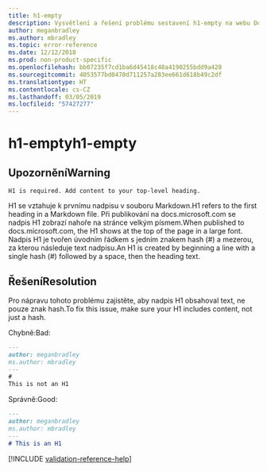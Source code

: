 ```yaml
---
title: h1-empty
description: Vysvětlení a řešení problému sestavení h1-empty na webu Docs
author: meganbradley
ms.author: mbradley
ms.topic: error-reference
ms.date: 12/12/2018
ms.prod: non-product-specific
ms.openlocfilehash: bb07235f7cd1ba6d45418c48a4190255bdd9a428
ms.sourcegitcommit: 4053577bd0478d711257a283ee661d618b49c2df
ms.translationtype: HT
ms.contentlocale: cs-CZ
ms.lasthandoff: 03/05/2019
ms.locfileid: "57427277"
---
```

# <a name="h1-empty"></a><span data-ttu-id="35d91-103">h1-empty</span><span class="sxs-lookup"><span data-stu-id="35d91-103">h1-empty</span></span>

## <a name="warning"></a><span data-ttu-id="35d91-104">Upozornění</span><span class="sxs-lookup"><span data-stu-id="35d91-104">Warning</span></span>

`H1 is required. Add content to your top-level heading.`

<span data-ttu-id="35d91-105">H1 se vztahuje k prvnímu nadpisu v souboru Markdown.</span><span class="sxs-lookup"><span data-stu-id="35d91-105">H1 refers to the first heading in a Markdown file.</span></span> <span data-ttu-id="35d91-106">Při publikování na docs.microsoft.com se nadpis H1 zobrazí nahoře na stránce velkým písmem.</span><span class="sxs-lookup"><span data-stu-id="35d91-106">When published to docs.microsoft.com, the H1 shows at the top of the page in a large font.</span></span> <span data-ttu-id="35d91-107">Nadpis H1 je tvořen úvodním řádkem s jedním znakem hash (#) a mezerou, za kterou následuje text nadpisu.</span><span class="sxs-lookup"><span data-stu-id="35d91-107">An H1 is created by beginning a line with a single hash (#) followed by a space, then the heading text.</span></span>

## <a name="resolution"></a><span data-ttu-id="35d91-108">Řešení</span><span class="sxs-lookup"><span data-stu-id="35d91-108">Resolution</span></span>

<span data-ttu-id="35d91-109">Pro nápravu tohoto problému zajistěte, aby nadpis H1 obsahoval text, ne pouze znak hash.</span><span class="sxs-lookup"><span data-stu-id="35d91-109">To fix this issue, make sure your H1 includes content, not just a hash.</span></span>

<span data-ttu-id="35d91-110">Chybně:</span><span class="sxs-lookup"><span data-stu-id="35d91-110">Bad:</span></span>

```markdown
---
author: meganbradley
ms.author: mbradley
---
#
This is not an H1
```

<span data-ttu-id="35d91-111">Správně:</span><span class="sxs-lookup"><span data-stu-id="35d91-111">Good:</span></span>

```markdown
---
author: meganbradley
ms.author: mbradley
---
# This is an H1
```

<!--make sure to add this file to your includes folder and verify the path-->
[!INCLUDE [validation-reference-help](includes/validation-reference-help.md)]